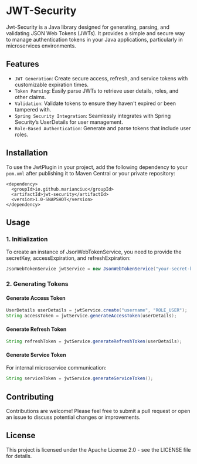 # JWT-Security
Jwt-Security is a Java library designed for generating, parsing, and validating JSON Web Tokens (JWTs). It provides a simple and secure way to manage authentication tokens in your Java applications, particularly in microservices environments.
## Features
- `JWT Generation`: Create secure access, refresh, and service tokens with customizable expiration times.
- `Token Parsing`: Easily parse JWTs to retrieve user details, roles, and other claims.
- `Validation`: Validate tokens to ensure they haven't expired or been tampered with.
- `Spring Security Integration`: Seamlessly integrates with Spring Security’s UserDetails for user management.
- `Role-Based Authentication`: Generate and parse tokens that include user roles.

## Installation
To use the JwtPlugin in your project, add the following dependency to your `pom.xml` after publishing it to Maven Central or your private repository:

```
<dependency>
  <groupId>io.github.marianciuc</groupId>
  <artifactId>jwt-security</artifactId>
  <version>1.0-SNAPSHOT</version>
</dependency>
```
## Usage

### 1. Initialization
To create an instance of JsonWebTokenService, you need to provide the secretKey, accessExpiration, and refreshExpiration:
```JAVA
JsonWebTokenService jwtService = new JsonWebTokenService("your-secret-key encoded by base64",3600000L,86400000L);
```
### 2. Generating Tokens
#### Generate Access Token
```java
UserDetails userDetails = jwtService.create("username", "ROLE_USER");
String accessToken = jwtService.generateAccessToken(userDetails);
```
#### Generate Refresh Token
```java
String refreshToken = jwtService.generateRefreshToken(userDetails);
```
#### Generate Service Token
For internal microservice communication:
```java
String serviceToken = jwtService.generateServiceToken();
```

## Contributing

Contributions are welcome! Please feel free to submit a pull request or open an issue to discuss potential changes or improvements.

## License


This project is licensed under the Apache License 2.0 - see the LICENSE file for details.
